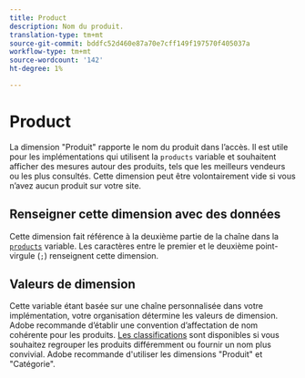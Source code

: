 ```yaml
---
title: Product
description: Nom du produit.
translation-type: tm+mt
source-git-commit: bddfc52d460e87a70e7cff149f197570f405037a
workflow-type: tm+mt
source-wordcount: '142'
ht-degree: 1%

---
```



# Product

La dimension &quot;Produit&quot; rapporte le nom du produit dans l’accès. Il est utile pour les implémentations qui utilisent la `products` variable et souhaitent afficher des mesures autour des produits, tels que les meilleurs vendeurs ou les plus consultés. Cette dimension peut être volontairement vide si vous n’avez aucun produit sur votre site.

## Renseigner cette dimension avec des données

Cette dimension fait référence à la deuxième partie de la chaîne dans la [`products`](/help/implement/vars/page-vars/products.md) variable. Les caractères entre le premier et le deuxième point-virgule (`;`) renseignent cette dimension.

## Valeurs de dimension

Cette variable étant basée sur une chaîne personnalisée dans votre implémentation, votre organisation détermine les valeurs de dimension. Adobe recommande d’établir une convention d’affectation de nom cohérente pour les produits. [Les classifications](../c-classifications2/c-classifications.md) sont disponibles si vous souhaitez regrouper les produits différemment ou fournir un nom plus convivial. Adobe recommande d&#39;utiliser les dimensions &quot;Produit&quot; et &quot;Catégorie&quot;.
